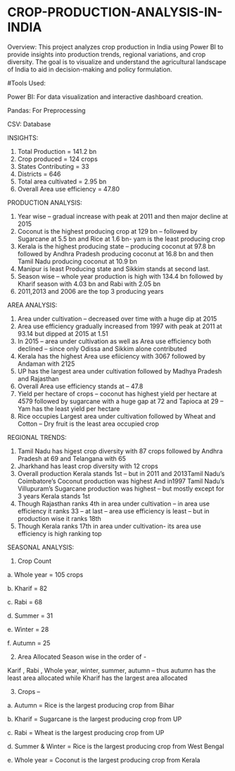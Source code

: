 # CROP-PRODUCTION-ANALYSIS-IN-INDIA

Overview:
This project analyzes crop production in India using Power BI to provide insights into production trends, regional variations, and crop diversity. The goal is to visualize and understand the agricultural landscape of India to aid in decision-making and policy formulation.

#Tools Used:

Power BI: For data visualization and interactive dashboard creation.

Pandas: For Preprocessing

CSV: Database 

INSIGHTS:

1.	Total Production = 141.2 bn
2.	Crop produced = 124 crops
3.	States Contributing = 33
4.	Districts = 646
5.	Total area cultivated = 2.95 bn
6.	Overall Area use efficiency = 47.80

PRODUCTION ANALYSIS:
1.	Year wise – gradual increase with peak at 2011 and then major decline at 2015
2.	Coconut is the highest producing crop at 129 bn – followed by Sugarcane at 5.5 bn and Rice at 1.6 bn- yam is the least producing crop 
3.	Kerala is the highest producing state – producing coconut at 97.8 bn followed by Andhra Pradesh producing coconut at 16.8 bn and then Tamil Nadu producing coconut at 10.9 bn 
4.	Manipur is least Producing state and Sikkim stands at second last. 
5.	Season wise – whole year production is high with 134.4 bn followed by Kharif season with 4.03 bn and Rabi with 2.05 bn 
6.	2011,2013 and 2006 are the top 3 producing years

   AREA ANALYSIS:
1.	Area under cultivation – decreased over time with a huge dip at 2015
2.	Area use efficiency gradually increased from 1997 with peak at 2011 at 93.14 but dipped at 2015 at 1.51 
3.	In 2015 – area under cultivation as well as Area use efficiency both declined – since only Odissa and Sikkim alone contributed 
4.	Kerala has the highest Area use efiiciency with 3067 followed by Andaman with 2125
5.	UP has the largest area under cultivation followed by Madhya Pradesh and Rajasthan 
6.	Overall Area use efficiency stands at – 47.8 
7.	Yield per hectare of crops – coconut has highest yield per hectare at 4579 followed by sugarcane with a huge gap at 72 and Tapioca at 29 – Yam has the least yield per hectare 
8.	Rice occupies Largest area under cultivation followed by Wheat and Cotton – Dry fruit is the least area occupied crop 

REGIONAL TRENDS:
1.	Tamil Nadu has higest crop diversity with 87 crops followed by Andhra Pradesh at 69 and Telangana with 65 
2.	Jharkhand has least crop diversity with 12 crops 
3.	Overall production Kerala stands 1st – but in 2011 and 2013Tamil Nadu’s Coimbatore’s Coconut production was highest And in1997 Tamil Nadu’s Villupuram’s Sugarcane production was highest – but mostly except for 3 years Kerala stands 1st 
4.	Though Rajasthan ranks 4th in area under cultivation – in area use efficiency it ranks 33 – at last – area use efficiency is least – but in production wise it ranks 18th 
5.	Though Kerala ranks 17th in area under cultivation- its area use efficiency is high ranking top 

SEASONAL ANALYSIS:

1.	Crop Count
   
a.	Whole year = 105 crops

b.	Kharif = 82

c.	Rabi = 68

d.	Summer = 31

e.	Winter = 28

f.	Autumn = 25

2.	Area Allocated Season wise in the order of -
   
Karif , Rabi , Whole year, winter, summer, autumn – thus autumn has the least area allocated while Kharif has the largest area allocated

3.	Crops –
   
a.	Autumn = Rice is the largest producing crop from Bihar
 
b.	Kharif = Sugarcane is the largest producing crop from UP 

c.	Rabi = Wheat is the largest producing crop from UP

d.	Summer & Winter  = Rice is the largest producing crop from West Bengal

e.	Whole year = Coconut is the largest producing crop from Kerala

